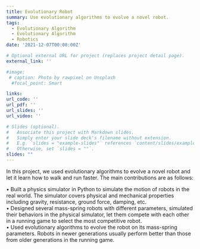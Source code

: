 ```yaml
---
title: Evolutionary Robot
summary: Use evolutionary algorithms to evolve a novel robot.
tags:
  - Evolutionary Algorithm
  - Evolutionary Algorithm
  - Robotics
date: '2021-12-07T00:00:00Z'

# Optional external URL for project (replaces project detail page).
external_link: ''

#image:
 # caption: Photo by rawpixel on Unsplash
  #focal_point: Smart

links:
url_code: ''
url_pdf: ''
url_slides: ''
url_video: ''

# Slides (optional).
#   Associate this project with Markdown slides.
#   Simply enter your slide deck's filename without extension.
#   E.g. `slides = "example-slides"` references `content/slides/example-slides.md`.
#   Otherwise, set `slides = ""`.
slides: ""
---
```


In this project, we used evolutionary algorithms to evolve a novel robot and let it learn how to walk and run faster. The main contributions are as follows:

• Built a physics simulator in Python to simulate the motion of robots in the real world. The simulator covers physical and mechanical properties including gravity, resistance, ground force, damping, etc. \
• Designed several mass-spring robots with different parameters, simulated their behaviors in the physical simulator, let them compete with each other in a running game to select the most competitive robot. \
• Used evolutionary algorithms to evolve the robot on its mass-spring parameters. Robots in newer generations usually perform better than those from older generations in the running game.
